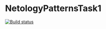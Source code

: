 # NetologyPatternsTask1
[![Build status](https://ci.appveyor.com/api/projects/status/4m204vpl42ymrufy/branch/main?svg=true)](https://ci.appveyor.com/project/VasiliyMalyukov/patternsdelevirycard/branch/main)

